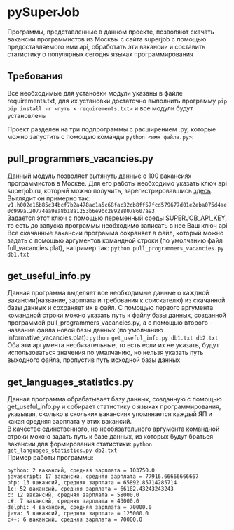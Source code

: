 # pySuperJob
Программы, представленные в данном проекте, позволяют скачать вакансии программистов из Москвы с сайта superjob с помощью предоставляемого ими api, обработать эти вакансии и составить статистику о популярных сегодня языках программирования  

Требования
-----------
Все необходимые для установки модули указаны в файле requirements.txt, для их установки достаточно выполнить программу ```pip pip install -r <путь к requirements.txt>``` и все модули будут установлены  

Проект разделен на три подпрограммы с расширением .py, которые можно запустить с помощью команды ```python <имя файла.py>```:

pull_programmers_vacancies.py
------------------------------
Данный модуль позволяет вытянуть данные о 100 вакансиях программистов в Москве. Для его работы необходимо указать ключ api superjob.ru, который можно получить, зарегистрировавшись [здесь](https://api.superjob.ru). Выглядит он примерно так: ```v1.h002e16b85c34bcf7b2a478ac1a5c68fac32cb8ff57fcd579677d01e2eba075d4ae0c999a.20774ea98a8b18a1253b6e9bc289288078607a93```  
Задается этот ключ с помощью переменный среды SUPERJOB_API_KEY, то есть до запуска программы необходимо записать в нее Ваш ключ api  
Все скачанные вакансии программа сохраняет в файл, который можно задать с помощью аргументов командной строки (по умолчанию файл full_vacancies.plat), например так: ``` python pull_programmers_vacancies.py db1.txt ```

get_useful_info.py
------------------------------
Данная программа выделяет все необходимые данные о каждной вакансии(название, зарплата и требования к соискателю) из скачанной базы данных и сохраняет их в файл. С помощью первого аргумента командной строки можно указать путь к файлу базы данных, созданной программой pull_programmers_vacancies.py, а с помощью второго - название файла новой базы данных (по умолчанию informative_vacancies.plat): ```python get_useful_info.py db1.txt db2.txt```  
Оба эти аргумента необязательные, то есть если их не указать, будут использоваться значения по умалчанию, но нельзя указать путь выходного файла, пропустив путь исходной базы данных  

get_languages_statistics.py
------------------------------
Данная программа обрабатывает базу данных, созданную с помощью get_useful_info.py и собирает статистику о языках программирования, указывая, сколько в скольких вакансиях упомянается каждый ЯП и какая средняя зарплата у этих вакансий.  
В качестве единственного, но необязательного аргумента командной строки можно задать путь к базе данных, из которых будут браться вакансии для формирования статистики: ```python get_languages_statistics.py db2.txt```  
Пример работы программы:  
```  
python: 2 вакансий, средняя зарплата = 103750.0
javascript: 17 вакансий, средняя зарплата = 77916.66666666667
php: 13 вакансий, средняя зарплата = 65892.85714285714
1c: 52 вакансий, средняя зарплата = 66182.43243243243
c: 12 вакансий, средняя зарплата = 58000.0
c#: 7 вакансий, средняя зарплата = 43000.0
delphi: 4 вакансий, средняя зарплата = 70000.0
java: 5 вакансий, средняя зарплата = 125000.0
c++: 6 вакансий, средняя зарплата = 70000.0
```